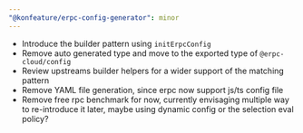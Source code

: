 ```yaml
---
"@konfeature/erpc-config-generator": minor
---
```


- Introduce the builder pattern using `initErpcConfig`
- Remove auto generated type and move to the exported type of `@erpc-cloud/config`
- Review upstreams builder helpers for a wider support of the matching pattern
- Remove YAML file generation, since erpc now support js/ts config file
- Remove free rpc benchmark for now, currently envisaging multiple way to re-introduce it later, maybe using dynamic config or the selection eval policy?
